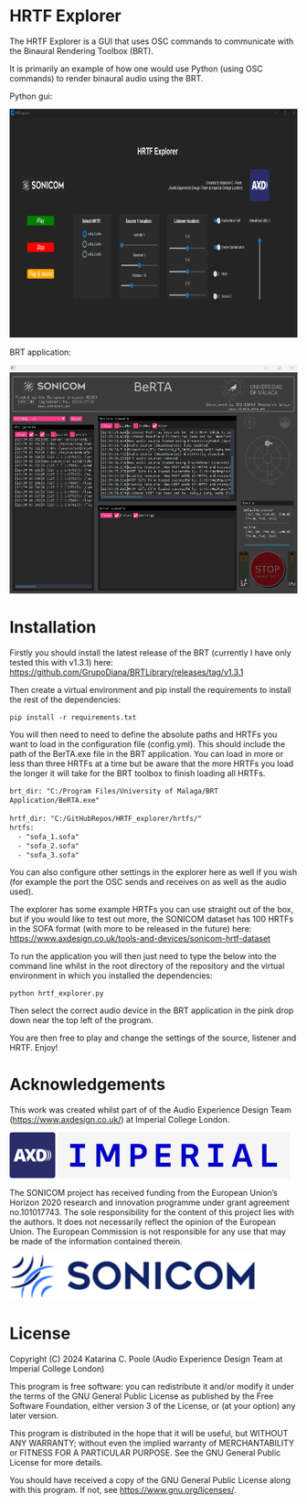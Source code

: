 # HRTF Explorer
The HRTF Explorer is a GUI that uses OSC commands to communicate with the Binaural Rendering Toolbox (BRT).

It is primarily an example of how one would use Python (using OSC commands) to render binaural audio using the BRT.

Python gui:

<img src="./images/gui_screencap.png" height="400">  

BRT application:

<img src="./images/brt_screencap.png" height="400">  

# Installation
Firstly you should install the latest release of the BRT (currently I have only tested this with v1.3.1) here: https://github.com/GrupoDiana/BRTLibrary/releases/tag/v1.3.1

Then create a virtual environment and pip install the requirements to install the rest of the dependencies:
```
pip install -r requirements.txt
```

You will then need to need to define the absolute paths and HRTFs you want to load in the configuration file (config.yml). This should include the path of the BerTA.exe file in the BRT application. You can load in more or less than three HRTFs at a time but be aware that the more HRTFs you load the longer it will take for the BRT toolbox to finish loading all HRTFs.

```
brt_dir: "C:/Program Files/University of Malaga/BRT Application/BeRTA.exe"

hrtf_dir: "C:/GitHubRepos/HRTF_explorer/hrtfs/"
hrtfs:
  - "sofa_1.sofa"
  - "sofa_2.sofa"
  - "sofa_3.sofa"
```
You can also configure other settings in the explorer here as well if you wish (for example the port the OSC sends and receives on as well as the audio used).

The explorer has some example HRTFs you can use straight out of the box, but if you would like to test out more, the SONICOM dataset has 100 HRTFs in the SOFA format (with more to be released in the future) here: https://www.axdesign.co.uk/tools-and-devices/sonicom-hrtf-dataset

To run the application you will then just need to type the below into the command line whilst in the root directory of the repository and the virtual environment in which you installed the dependencies:
```
python hrtf_explorer.py
```
Then select the correct audio device in the BRT application in the pink drop down near the top left of the program.

You are then free to play and change the settings of the source, listener and HRTF. Enjoy!


# Acknowledgements
This work was created whilst part of of the Audio Experience Design Team (https://www.axdesign.co.uk/) at Imperial College London.

<img src="./images/axd_logo.png" height="80">   <img src="./images/imperial_logo.png" height="80">


The SONICOM project has received funding from the European Union’s Horizon 2020 research and innovation programme under grant agreement no.101017743. The sole responsibility for the content of this project lies with the authors. It does not necessarily reflect the opinion of the European Union. The European Commission is not responsible for any use that may be made of the information contained therein.

<img src="./images/sonicom_logo.png" height="80">
 
# License
Copyright (C) 2024  Katarina C. Poole (Audio Experience Design Team at Imperial College London)

This program is free software: you can redistribute it and/or modify
it under the terms of the GNU General Public License as published by
the Free Software Foundation, either version 3 of the License, or
(at your option) any later version.

This program is distributed in the hope that it will be useful,
but WITHOUT ANY WARRANTY; without even the implied warranty of
MERCHANTABILITY or FITNESS FOR A PARTICULAR PURPOSE.  See the
GNU General Public License for more details.

You should have received a copy of the GNU General Public License
along with this program.  If not, see <https://www.gnu.org/licenses/>.